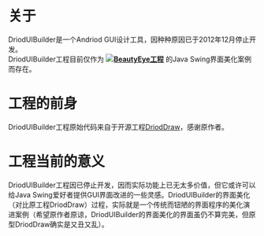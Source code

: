 # 关于
DriodUIBuilder是一个Andriod GUI设计工具，因种种原因已于2012年12月停止开发。<br>
DriodUIBuilder工程目前仅作为 ![](https://raw.githubusercontent.com/JackJiang2011/beautyeye/master/screenshots/beautyeye_logo_h.png)**[BeautyEye工程](https://github.com/JackJiang2011/beautyeye)** 的Java Swing界面美化案例而存在。

# 工程的前身
DriodUIBuilder工程原始代码来自于开源工程[DriodDraw](https://code.google.com/p/droiddraw/)，感谢原作者。

# 工程当前的意义
DriodUIBuilder工程因已停止开发，因而实际功能上已无太多价值，但它或许可以给Java Swing爱好者提供GUI界面改进的一些灵感。DriodUIBuilder的界面美化（对比原工程DriodDraw）过程，实际就是一个传统而钮陋的界面程序的美化演进案例（希望原作者原谅，DriodUIBuilder的界面美化的界面虽仍不算完美，但原型DriodDraw确实是又丑又乱）。
